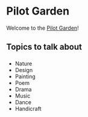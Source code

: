 # Pilot Garden
Welcome to the [Pilot Garden](https://li-huiyong.github.io/garden/)! 

## Topics to talk about
### 
* Nature
* Design
* Painting
* Poem
* Drama
* Music
* Dance
* Handicraft
